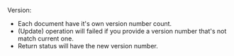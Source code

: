 
Version:
* Each document have it's own version number count.
* (Update) operation will failed if you provide a version number that's not match current one.
* Return status will have the new version number.
